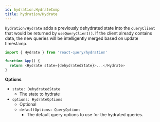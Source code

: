 ```yaml
---
id: hydration.HydrateComp
title: hydration/Hydrate
---
```


`hydration/Hydrate` adds a previously dehydrated state into the `queryClient` that would be returned by `useQueryClient()`. If the client already contains data, the new queries will be intelligently merged based on update timestamp.

```js
import { Hydrate } from 'react-query/hydration'

function App() {
  return <Hydrate state={dehydratedState}>...</Hydrate>
}
```

**Options**

- `state: DehydratedState`
  - The state to hydrate
- `options: HydrateOptions`
  - Optional
  - `defaultOptions: QueryOptions`
    - The default query options to use for the hydrated queries.
